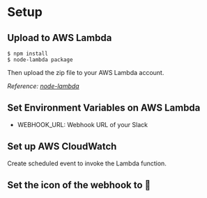 # Setup

## Upload to AWS Lambda
```
$ npm install
$ node-lambda package
```

Then upload the zip file to your AWS Lambda account.

*Reference: [node-lambda](https://www.npmjs.com/package/node-lambda)*


## Set Environment Variables on AWS Lambda
- WEBHOOK_URL: Webhook URL of your Slack

## Set up AWS CloudWatch
Create scheduled event to invoke the Lambda function.

## Set the icon of the webhook to 🚀
